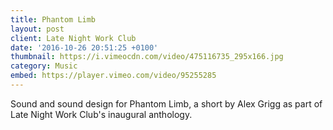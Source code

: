 ```yaml
---
title: Phantom Limb
layout: post
client: Late Night Work Club
date: '2016-10-26 20:51:25 +0100'
thumbnail: https://i.vimeocdn.com/video/475116735_295x166.jpg
category: Music
embed: https://player.vimeo.com/video/95255285
---
```


Sound and sound design for Phantom Limb, a short by Alex Grigg as part of Late Night Work Club's inaugural anthology.
